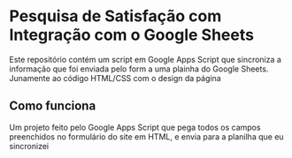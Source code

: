 # Pesquisa de Satisfação com Integração com o Google Sheets

Este repositório contém um script em Google Apps Script que sincroniza a informação que foi enviada pelo form a uma plainha do Google Sheets. Junamente ao código HTML/CSS com o design da página

## Como funciona

Um projeto feito pelo Google Apps Script que pega todos os campos preenchidos no formulário do site em HTML, e envia para a planilha que eu sincronizei
